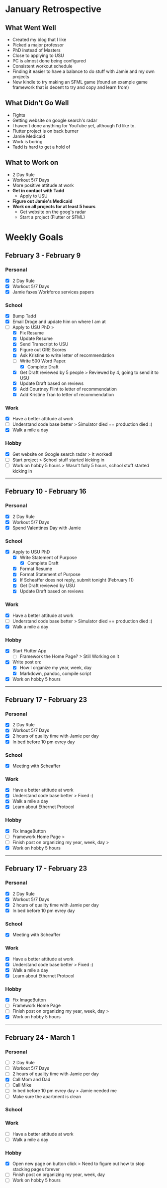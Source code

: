 # January Retrospective
## What Went Well
* Created my blog that I like
* Picked a major professor
* PhD instead of Masters
* Close to applying to USU
* PC is almost done being configured
* Consistent workout schedule
* Finding it easier to have a balance to do stuff with Jamie and my own projects
* New kindle to try making an SFML game (found an example game framework that is decent to try and copy and learn from)

## What Didn't Go Well
* Fights
* Getting website on google search's radar
* I haven't done anything for YouTube yet, although I'd like to.
* Flutter project is on back burner
* Jamie Medicaid
* Work is boring
* Tadd is hard to get a hold of

## What to Work on
* 2 Day Rule
* Workout 5/7 Days
* More positive attitude at work
* **Get in contact with Tadd**
	* Apply to USU 
* **Figure out Jamie's Medicaid**
* **Work on all projects for at least 5 hours**
	* Get website on the goog's radar
	* Start a project (Flutter or SFML)
	
# Weekly Goals

## February 3 - February 9 
### Personal
- [X] 2 Day Rule
- [X] Workout 5/7 Days
- [X] Jamie faxes Workforce services papers

### School
- [X] Bump Tadd
- [X] Email Droge and update him on where I am at
- [ ] Apply to USU PhD > 
    - [X] Fix Resume
    - [X] Update Resume
    - [X] Send Transcript to USU
    - [X] Figure out GRE Scores
    - [X] Ask Kristine to write letter of recommendation
    - [ ] Write 500 Word Paper. 
    	- [X] Complete Draft
	- [X] Get Draft reviewed by 5 people > Reviewed by 4, going to send it to USU
	- [X] Update Draft based on reviews
    - [X] Add Courtney Flint to letter of recommendation
    - [X] Add Kristine Tran to letter of recommendation

### Work
- [X] Have a better attitude at work
- [ ] Understand code base better > Simulator died == production died :(
- [X] Walk a mile a day

### Hobby
- [X] Get website on Google search radar > It worked!
- [ ] Start project > School stuff started kicking in
- [ ] Work on hobby 5 hours > Wasn't fully 5 hours, school stuff started kicking in

---

## February 10 - February 16 
### Personal
- [X] 2 Day Rule
- [X] Workout 5/7 Days
- [X] Spend Valentines Day with Jamie

### School
- [X] Apply to USU PhD
    - [X] Write Statement of Purpose
    	- [X] Complete Draft
	- [X] Format Resume
	- [X] Format Statement of Purpose
	- [X] If Scheaffer does not reply, submit tonight (February 11)
	- [X] Get Draft reviewed by USU
	- [X] Update Draft based on reviews

### Work
- [X] Have a better attitude at work
- [ ] Understand code base better > Simulator died == production died :(
- [X] Walk a mile a day

### Hobby
- [X] Start Flutter App
	- [ ] Framework the Home Page? > Still Working on it
- [X] Write post on: 
	- [X] How I organize my year, week, day 
	- [X] Markdown, pandoc, compile script
- [X] Work on hobby 5 hours

---

## February 17 - February 23 
### Personal
- [X] 2 Day Rule
- [X] Workout 5/7 Days
- [X] 2 hours of quality time with Jamie per day
- [X] In bed before 10 pm evrey day

### School
- [X] Meeting with Scheaffer

### Work
- [X] Have a better attitude at work
- [X] Understand code base better > Fixed :)
- [X] Walk a mile a day
- [X] Learn about Ethernet Protocol

### Hobby
- [X] Fix ImageButton 
- [ ] Framework Home Page > 
- [ ] Finish post on organizing my year, week, day > 
- [X] Work on hobby 5 hours

---

## February 17 - February 23 
### Personal
- [X] 2 Day Rule
- [X] Workout 5/7 Days
- [X] 2 hours of quality time with Jamie per day
- [X] In bed before 10 pm evrey day

### School
- [X] Meeting with Scheaffer

### Work
- [X] Have a better attitude at work
- [X] Understand code base better > Fixed :)
- [X] Walk a mile a day
- [X] Learn about Ethernet Protocol

### Hobby
- [X] Fix ImageButton 
- [ ] Framework Home Page 
- [ ] Finish post on organizing my year, week, day > 
- [X] Work on hobby 5 hours

---

## February 24 - March 1 
### Personal
- [ ] 2 Day Rule
- [ ] Workout 5/7 Days
- [ ] 2 hours of quality time with Jamie per day
- [X] Call Mom and Dad
- [ ] Call Mike
- [ ] In bed before 10 pm evrey day > Jamie needed me
- [ ] Make sure the apartment is clean

### School

### Work
- [ ] Have a better attitude at work
- [ ] Walk a mile a day

### Hobby
- [X] Open new page on button click > Need to figure out how to stop stacking pages forever
- [ ] Finish post on organizing my year, week, day 
- [ ] Work on hobby 5 hours
